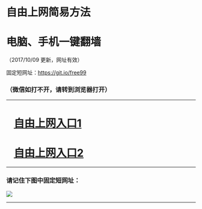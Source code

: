 ﻿# 自由上网简易方法

# 电脑、手机一键翻墙

（2017/10/09 更新，网址有效）

固定短网址：https://git.io/free99

### （微信如打不开，请转到浏览器打开）


***





# &nbsp;&nbsp; <a href="http://ft944632425.fwq-tz-1001.info/fwqtz01.html?t=10090016366 " target="_blank">自由上网入口1</a>
# &nbsp;&nbsp; <a href="http://ft1264415708.fwq-tz-1002.info/fwqtz02.html?t=10090011576 " target="_blank">自由上网入口2</a>
***

### 请记住下图中固定短网址：

<img src="https://s3-us-west-2.amazonaws.com/fwq-1001/yjfq-20170905okok.png" /> 


***

